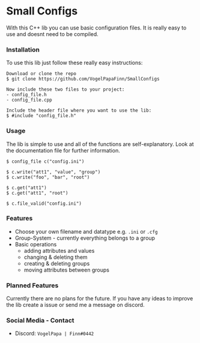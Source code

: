 # Small Configs

With this C++ lib you can use basic configuration files. It is really easy to use and doesnt need to be compiled.

### Installation

To use this lib just follow these really easy instructions:

```
Download or clone the repo
$ git clone https://github.com/VogelPapaFinn/SmallConfigs

Now include these two files to your project:
- config_file.h
- config_file.cpp

Include the header file where you want to use the lib:
$ #include "config_file.h"
```

### Usage

The lib is simple to use and all of the functions are self-explanatory. Look at the documentation file for further information.

```
$ config_file c("config.ini")

$ c.write("att1", "value", "group")
$ c.write("foo", "bar", "root")

$ c.get("att1")
$ c.get("att1", "root")

$ c.file_valid("config.ini")
```

### Features

* Choose your own filename and datatype e.g. ``.ini`` or ``.cfg``
* Group-System - currently everything belongs to a group
* Basic operations
  * adding attributes and values
  * changing & deleting them
  * creating & deleting groups
  * moving attributes between groups

### Planned Features

Currently there are no plans for the future. If you have any ideas to improve the lib create a issue or send me a message on discord.

### Social Media - Contact

* Discord: ``VogelPapa | Finn#0442``
